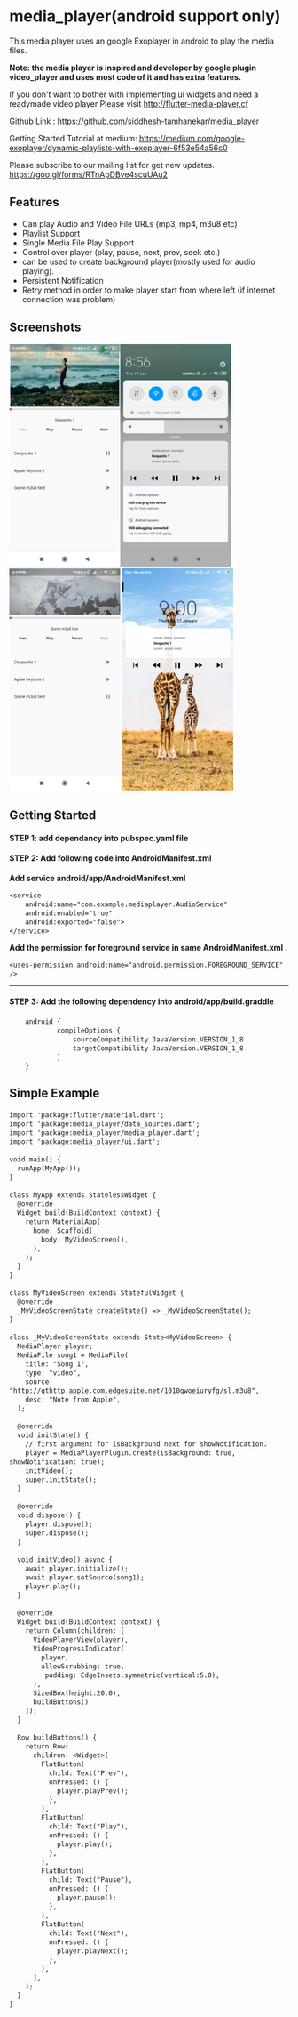 # media_player(android support only)

This media player uses an google Exoplayer in android to play the media files.

**Note:  the media player is inspired and developer by google plugin video_player and uses most code of it  and has extra features.**


If you don't want to bother with implementing ui widgets and need a readymade video player 
Please visit  http://flutter-media-player.cf 

Github Link : https://github.com/siddhesh-tamhanekar/media_player

Getting Started Tutorial at medium: https://medium.com/google-exoplayer/dynamic-playlists-with-exoplayer-6f53e54a56c0

Please subscribe to our mailing list for get new updates.
https://goo.gl/forms/RTnApDBve4scuUAu2


##  Features

* Can play Audio and Video File URLs (mp3, mp4, m3u8 etc) 
* Playlist Support
* Single Media File Play Support
* Control over player (play, pause, next, prev, seek etc.)
* can be used to create background player(mostly used for audio playing).
* Persistent Notification
* Retry method in order to make player start from where left (if internet connection was problem)


##  Screenshots
<p float="left">
<img src='https://raw.githubusercontent.com/siddhesh-tamhanekar/siddhesh-tamhanekar.github.io/master/images/screenshots/sc1.png' width="200px" style='float:left' >
<img src='https://raw.githubusercontent.com/siddhesh-tamhanekar/siddhesh-tamhanekar.github.io/master/images/screenshots/sc2.png' width="200px" >

<img src='https://raw.githubusercontent.com/siddhesh-tamhanekar/siddhesh-tamhanekar.github.io/master/images/screenshots/sc4.png' width="200px" >
<img src='https://raw.githubusercontent.com/siddhesh-tamhanekar/siddhesh-tamhanekar.github.io/master/images/screenshots/sc5.png' width="200px" >
</p>

## Getting Started

#### STEP 1: add dependancy into pubspec.yaml file


#### STEP 2: Add following code into AndroidManifest.xml

**Add service  android/app/AndroidManifest.xml**
```
<service
    android:name="com.example.mediaplayer.AudioService"
    android:enabled="true"
    android:exported="false">
</service>
```

**Add the permission for foreground service in same AndroidManifest.xml .**
 ```
 <uses-permission android:name="android.permission.FOREGROUND_SERVICE" />
 ```
---

#### STEP 3: Add the following dependency into android/app/build.graddle
```
    android {
            compileOptions {
                sourceCompatibility JavaVersion.VERSION_1_8
                targetCompatibility JavaVersion.VERSION_1_8
            }
    }
```

## Simple Example

```
import 'package:flutter/material.dart';
import 'package:media_player/data_sources.dart';
import 'package:media_player/media_player.dart';
import 'package:media_player/ui.dart';

void main() {
  runApp(MyApp());
}

class MyApp extends StatelessWidget {
  @override
  Widget build(BuildContext context) {
    return MaterialApp(
      home: Scaffold(
        body: MyVideoScreen(),
      ),
    );
  }
}

class MyVideoScreen extends StatefulWidget {
  @override
  _MyVideoScreenState createState() => _MyVideoScreenState();
}

class _MyVideoScreenState extends State<MyVideoScreen> {
  MediaPlayer player;
  MediaFile song1 = MediaFile(
    title: "Song 1",
    type: "video",
    source: "http://qthttp.apple.com.edgesuite.net/1010qwoeiuryfg/sl.m3u8",
    desc: "Note from Apple",
  );

  @override
  void initState() {
    // first argument for isBackground next for showNotification.
    player = MediaPlayerPlugin.create(isBackground: true, showNotification: true);
    initVideo();
    super.initState();
  }

  @override
  void dispose() {
    player.dispose();
    super.dispose();
  }

  void initVideo() async {
    await player.initialize();
    await player.setSource(song1);
    player.play();
  }

  @override
  Widget build(BuildContext context) {
    return Column(children: [
      VideoPlayerView(player),
      VideoProgressIndicator(
        player,
        allowScrubbing: true,
         padding: EdgeInsets.symmetric(vertical:5.0),
      ),
      SizedBox(height:20.0),
      buildButtons()
    ]);
  }

  Row buildButtons() {
    return Row(
      children: <Widget>[
        FlatButton(
          child: Text("Prev"),
          onPressed: () {
            player.playPrev();
          },
        ),
        FlatButton(
          child: Text("Play"),
          onPressed: () {
            player.play();
          },
        ),
        FlatButton(
          child: Text("Pause"),
          onPressed: () {
            player.pause();
          },
        ),
        FlatButton(
          child: Text("Next"),
          onPressed: () {
            player.playNext();
          },
        ),
      ],
    );
  }
}


```
